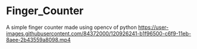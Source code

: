 # Finger_Counter
A simple finger counter made using opencv of python
https://user-images.githubusercontent.com/84372000/120926241-b1f96500-c6f9-11eb-8aee-2b43559a8098.mp4
